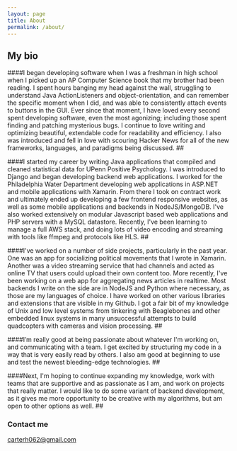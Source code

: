 ```yaml
---
layout: page
title: About
permalink: /about/
---
```


## My bio
####I began developing software when I was a freshman in high school when I picked up an AP Computer Science book that my brother had been reading. I spent hours banging my head against the wall, struggling to understand Java ActionListeners and object-orientation, and can remember the specific moment when I did, and was able to consistently attach events to buttons in the GUI. Ever since that moment, I have loved every second spent developing software, even the most agonizing; including those spent finding and patching mysterious bugs. I continue to love writing and optimizing beautiful, extendable code for readability and efficiency. I also was introduced and fell in love with scouring Hacker News for all of the new frameworks, languages, and paradigms being discussed. ##

####I started my career by writing Java applications that compiled and cleaned statistical data for UPenn Positive Psychology. I was introduced to Django and began developing backend web applications. I worked for the Philadelphia Water Department developing web applications in ASP.NET and mobile applications with Xamarin. From there I took on contract work and ultimately ended up developing a few frontend responsive websites, as well as some mobile applications and backends in NodeJS/MongoDB. I've also worked extensively on modular Javascript based web applications and PHP servers with a MySQL datastore. Recently, I've been learning to manage a full AWS stack, and doing lots of video encoding and streaming with tools like ffmpeg and protocols like HLS. ##

####I've worked on a number of side projects, particularly in the past year. One was an app for socializing political movements that I wrote in Xamarin. Another was a video streaming service that had channels and acted as online TV that users could upload their own content too. More recently, I've been working on a web app for aggregating news articles in realtime. Most backends I write on the side are in NodeJS and Python where necessary, as those are my languages of choice. I have worked on other various libraries and extensions that are visible in my Github. I got a fair bit of my knowledge of Unix and low level systems from tinkering with Beaglebones and other embedded linux systems in many unsuccessful attempts to build quadcopters with cameras and vision processing. ##

####I’m really good at being passionate about whatever I'm working on, and communicating with a team. I get excited by structuring my code in a way that is very easily read by others. I also am good at beginning to use and test the newest bleeding-edge technologies. ##

####Next, I'm hoping to continue expanding my knowledge, work with teams that are supportive and as passionate as I am, and work on projects that really matter. I would like to do some variant of backend development, as it gives me more opportunity to be creative with my algorithms, but am open to other options as well. ##

### Contact me

[carterh062@gmail.com](mailto:carterh062@gmail.com)